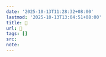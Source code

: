 ```yaml
---
date: '2025-10-13T11:28:32+08:00'
lastmod: '2025-10-13T13:04:51+08:00'
title: 󰝢
url: 󰝢
tags: []
src:
note:
---
```


